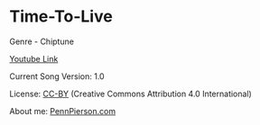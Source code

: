 # Time-To-Live
Genre - Chiptune

[Youtube Link](https://www.youtube.com/watch?v=yMTBkGBmNHk&index=14&list=PLye9mcKwe2zy3KW8uK_3F7HVMjJjdqSqU)

Current Song Version: 1.0

License: [CC-BY](http://creativecommons.org/licenses/by/4.0/) (Creative Commons Attribution 4.0 International)

About me: [PennPierson.com](http://pennpierson.com/)